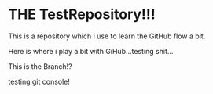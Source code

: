 THE TestRepository!!!
==============

This is a repository which i use to learn the GitHub flow a bit.

Here is where i play a bit with GiHub...testing shit...

This is the Branch!?

testing git console!


